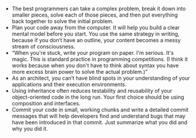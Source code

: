 -   The best programmers can take a complex problem, break it down into smaller pieces, solve each of those pieces, and then put everything back together to solve the initial problem.
-   Plan your code away from the computer. It will help you build a clear mental model before you start. You use the same strategy in writing, because if you don’t have an outline, your content becomes a messy stream of consciousness.
-   “When you're stuck, write your program on paper. I'm serious. It's magic. This is standard practice in programming competitions. (I think it works because when you don't have to think about syntax you have more excess brain power to solve the actual problem.)”
-   As an architect, you can’t have blind spots in your understanding of your applications and their execution environments.
-   Using inheritance often reduces testability and reusability of your object-oriented code in the long run. Your first choice should be using composition and interfaces.
-   Commit your code in small, working chunks and write a detailed commit messages that will help developers find and understand bugs that may have been introduced in that commit. Just summarize what you did and why you did it.
